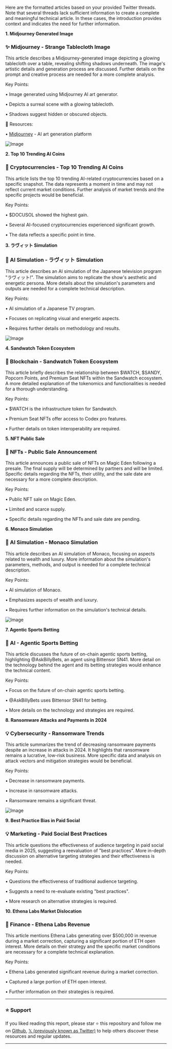 Here are the formatted articles based on your provided Twitter threads.  Note that several threads lack sufficient information to create a complete and meaningful technical article.  In these cases, the introduction provides context and indicates the need for further information.


**1. Midjourney Generated Image**

### ✨ Midjourney -  Strange Tablecloth Image

This article describes a Midjourney-generated image depicting a glowing tablecloth over a table, revealing shifting shadows underneath. The image's artistic details and generation process are discussed.  Further details on the prompt and creative process are needed for a more complete analysis.

Key Points:

•  Image generated using Midjourney AI art generator.

•  Depicts a surreal scene with a glowing tablecloth.

•  Shadows suggest hidden or obscured objects.


🔗 Resources:

• [Midjourney](https://www.midjourney.com/) - AI art generation platform

![Image](https://pbs.twimg.com/ext_tw_video_thumb/1891971035529912323/pu/img/W0eu8cH-hBgKodEN.jpg)


**2. Top 10 Trending AI Coins**

### 🚀 Cryptocurrencies - Top 10 Trending AI Coins

This article lists the top 10 trending AI-related cryptocurrencies based on a specific snapshot.  The data represents a moment in time and may not reflect current market conditions.  Further analysis of market trends and the specific projects would be beneficial.

Key Points:

•  $DOCUSOL showed the highest gain.

•  Several AI-focused cryptocurrencies experienced significant growth.

•  The data reflects a specific point in time.


**3. ラヴィット Simulation**

### 🤖 AI Simulation - ラヴィット Simulation

This article describes an AI simulation of the Japanese television program "ラヴィット!". The simulation aims to replicate the show's aesthetic and energetic persona. More details about the simulation's parameters and outputs are needed for a complete technical description.

Key Points:

•  AI simulation of a Japanese TV program.

•  Focuses on replicating visual and energetic aspects.

•  Requires further details on methodology and results.


![Image](https://pbs.twimg.com/media/GkHZ_VRWUAAZUVG?format=png&name=360x360)


**4.  Sandwatch Token Ecosystem**

### 🤖 Blockchain - Sandwatch Token Ecosystem

This article briefly describes the relationship between $WATCH, $SANDY, Popcorn Points, and Premium Seat NFTs within the Sandwatch ecosystem.  A more detailed explanation of the tokenomics and functionalities is needed for a thorough understanding.

Key Points:

• $WATCH is the infrastructure token for Sandwatch.

•  Premium Seat NFTs offer access to Codex pro features.

•  Further details on token interoperability are required.


**5.  NFT Public Sale**

### 🚀 NFTs - Public Sale Announcement

This article announces a public sale of NFTs on Magic Eden following a presale.  The final supply will be determined by partners and will be limited.  Specific details regarding the NFTs, their utility, and the sale date are necessary for a more complete description.


Key Points:

• Public NFT sale on Magic Eden.

•  Limited and scarce supply.

•  Specific details regarding the NFTs and sale date are pending.


**6. Monaco Simulation**

### 🤖 AI Simulation - Monaco Simulation

This article describes an AI simulation of Monaco, focusing on aspects related to wealth and luxury.  More information about the simulation's parameters, methods, and output is needed for a complete technical description.

Key Points:

• AI simulation of Monaco.

•  Emphasizes aspects of wealth and luxury.

•  Requires further information on the simulation's technical details.

![Image](https://pbs.twimg.com/media/GkG29dqW0AAcL-s?format=png&name=small)


**7. Agentic Sports Betting**

### 🤖 AI - Agentic Sports Betting

This article discusses the future of on-chain agentic sports betting, highlighting @AskBillyBets, an agent using Bittensor SN41.  More detail on the technology behind the agent and its betting strategies would enhance the technical content.

Key Points:

•  Focus on the future of on-chain agentic sports betting.

•  @AskBillyBets uses Bittensor SN41 for betting.

•  More details on the technology and strategies are required.


**8. Ransomware Attacks and Payments in 2024**

### 💡 Cybersecurity - Ransomware Trends

This article summarizes the trend of decreasing ransomware payments despite an increase in attacks in 2024. It highlights that ransomware remains a lucrative, low-risk business. More specific data and analysis on attack vectors and mitigation strategies would be beneficial.

Key Points:

•  Decrease in ransomware payments.

•  Increase in ransomware attacks.

•  Ransomware remains a significant threat.


![Image](https://pbs.twimg.com/media/GkGXtvxWEAIEy-1?format=jpg&name=small)


**9. Best Practice Bias in Paid Social**

### 💡 Marketing - Paid Social Best Practices

This article questions the effectiveness of audience targeting in paid social media in 2025, suggesting a reevaluation of "best practices".  More in-depth discussion on alternative targeting strategies and their effectiveness is needed.

Key Points:

•  Questions the effectiveness of traditional audience targeting.

•  Suggests a need to re-evaluate existing "best practices".

•  More research on alternative strategies is required.


**10. Ethena Labs Market Dislocation**

### 🚀 Finance - Ethena Labs Revenue

This article mentions Ethena Labs generating over $500,000 in revenue during a market correction, capturing a significant portion of ETH open interest.  More details on their strategy and the specific market conditions are necessary for a complete technical explanation.

Key Points:

• Ethena Labs generated significant revenue during a market correction.

•  Captured a large portion of ETH open interest.

•  Further information on their strategies is required.


---

### ⭐️ Support

If you liked reading this report, please star ⭐️ this repository and follow me on [Github](https://github.com/Drix10), [𝕏 (previously known as Twitter)](https://x.com/DRIX_10_) to help others discover these resources and regular updates.

---
